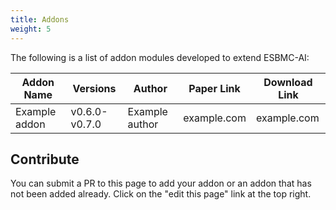 ```yaml
---
title: Addons
weight: 5
---
```


The following is a list of addon modules developed to extend ESBMC-AI:

| Addon Name        | Versions          | Author            | Paper Link        | Download Link     |
| ----------------- | ----------------- | ----------------- | ----------------- | ----------------- |
| Example addon     | v0.6.0-v0.7.0       | Example author    | example.com       | example.com       |


## Contribute

You can submit a PR to this page to add your addon or an addon that has not been added already. Click on the "edit this page" link at the top right.